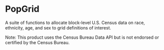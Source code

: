# PopGrid
A suite of functions to allocate block-level U.S. Census data on race, ethnicity, age, and sex to grid definitions of interest.

Note: This product uses the Census Bureau Data API but is not endorsed or certified by the Census Bureau.
